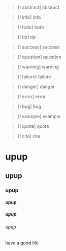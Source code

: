 
> [! abstract] abstract

> [! info] info

> [! todo] todo

> [! tip] tip

> [! success] success

> [! question] question

> [! warning] warning

> [! failure] failure

> [! danger] danger

> [! error] error

> [! bug] bug

> [! example] example

> [! quote] quote

> [! cite] cite

# upup
## upup
### upup
#### upup
##### upup
###### upup
have a good life
<!-- git init 
git add obdocs
git commit -m "first commit" 
git remote add origin git@github.com:jinl233/upup.git
git push -u origin main -->
